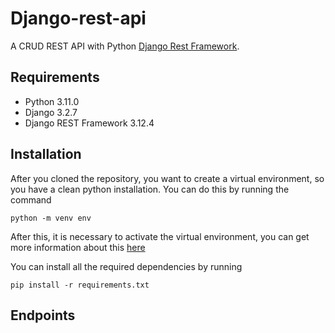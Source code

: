 # Django-rest-api
A CRUD REST API with Python [Django Rest Framework](https://www.django-rest-framework.org).

## Requirements

* Python 3.11.0
* Django 3.2.7
* Django REST Framework 3.12.4

## Installation

After you cloned the repository, you want to create a virtual environment, so you have a clean python installation. You can do this by running the command

```
python -m venv env
```

After this, it is necessary to activate the virtual environment, you can get more information about this [here](https://docs.python.org/3/tutorial/venv.html)

You can install all the required dependencies by running

```
pip install -r requirements.txt
```

## Endpoints



